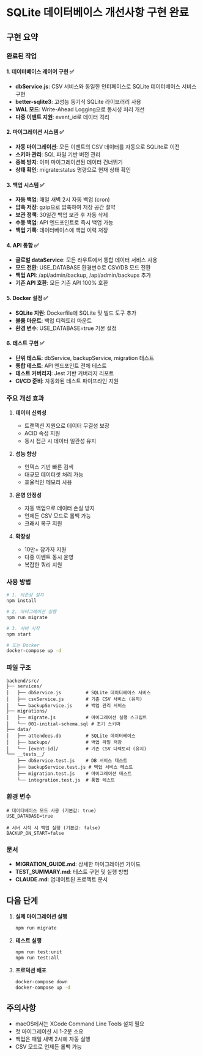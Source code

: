# SQLite 데이터베이스 개선사항 구현 완료

## 구현 요약

### 완료된 작업

#### 1. 데이터베이스 레이어 구현 ✅
- **dbService.js**: CSV 서비스와 동일한 인터페이스로 SQLite 데이터베이스 서비스 구현
- **better-sqlite3**: 고성능 동기식 SQLite 라이브러리 사용
- **WAL 모드**: Write-Ahead Logging으로 동시성 처리 개선
- **다중 이벤트 지원**: event_id로 데이터 격리

#### 2. 마이그레이션 시스템 ✅
- **자동 마이그레이션**: 모든 이벤트의 CSV 데이터를 자동으로 SQLite로 이전
- **스키마 관리**: SQL 파일 기반 버전 관리
- **중복 방지**: 이미 마이그레이션된 데이터 건너뛰기
- **상태 확인**: migrate:status 명령으로 현재 상태 확인

#### 3. 백업 시스템 ✅
- **자동 백업**: 매일 새벽 2시 자동 백업 (cron)
- **압축 저장**: gzip으로 압축하여 저장 공간 절약
- **보관 정책**: 30일간 백업 보관 후 자동 삭제
- **수동 백업**: API 엔드포인트로 즉시 백업 가능
- **백업 기록**: 데이터베이스에 백업 이력 저장

#### 4. API 통합 ✅
- **글로벌 dataService**: 모든 라우트에서 통합 데이터 서비스 사용
- **모드 전환**: USE_DATABASE 환경변수로 CSV/DB 모드 전환
- **백업 API**: /api/admin/backup, /api/admin/backups 추가
- **기존 API 호환**: 모든 기존 API 100% 호환

#### 5. Docker 설정 ✅
- **SQLite 지원**: Dockerfile에 SQLite 및 빌드 도구 추가
- **볼륨 마운트**: 백업 디렉토리 마운트
- **환경 변수**: USE_DATABASE=true 기본 설정

#### 6. 테스트 구현 ✅
- **단위 테스트**: dbService, backupService, migration 테스트
- **통합 테스트**: API 엔드포인트 전체 테스트
- **테스트 커버리지**: Jest 기반 커버리지 리포트
- **CI/CD 준비**: 자동화된 테스트 파이프라인 지원

### 주요 개선 효과

1. **데이터 신뢰성**
   - 트랜잭션 지원으로 데이터 무결성 보장
   - ACID 속성 지원
   - 동시 접근 시 데이터 일관성 유지

2. **성능 향상**
   - 인덱스 기반 빠른 검색
   - 대규모 데이터셋 처리 가능
   - 효율적인 메모리 사용

3. **운영 안정성**
   - 자동 백업으로 데이터 손실 방지
   - 언제든 CSV 모드로 롤백 가능
   - 크래시 복구 지원

4. **확장성**
   - 10만+ 참가자 지원
   - 다중 이벤트 동시 운영
   - 복잡한 쿼리 지원

### 사용 방법

```bash
# 1. 의존성 설치
npm install

# 2. 마이그레이션 실행
npm run migrate

# 3. 서버 시작
npm start

# 또는 Docker
docker-compose up -d
```

### 파일 구조

```
backend/src/
├── services/
│   ├── dbService.js         # SQLite 데이터베이스 서비스
│   ├── csvService.js        # 기존 CSV 서비스 (유지)
│   └── backupService.js     # 백업 관리 서비스
├── migrations/
│   ├── migrate.js           # 마이그레이션 실행 스크립트
│   └── 001-initial-schema.sql # 초기 스키마
├── data/
│   ├── attendees.db         # SQLite 데이터베이스
│   ├── backups/             # 백업 파일 저장
│   └── [event-id]/          # 기존 CSV 디렉토리 (유지)
└── __tests__/
    ├── dbService.test.js    # DB 서비스 테스트
    ├── backupService.test.js # 백업 서비스 테스트
    ├── migration.test.js    # 마이그레이션 테스트
    └── integration.test.js  # 통합 테스트
```

### 환경 변수

```env
# 데이터베이스 모드 사용 (기본값: true)
USE_DATABASE=true

# 서버 시작 시 백업 실행 (기본값: false)
BACKUP_ON_START=false
```

### 문서

- **MIGRATION_GUIDE.md**: 상세한 마이그레이션 가이드
- **TEST_SUMMARY.md**: 테스트 구현 및 실행 방법
- **CLAUDE.md**: 업데이트된 프로젝트 문서

## 다음 단계

1. **실제 마이그레이션 실행**
   ```bash
   npm run migrate
   ```

2. **테스트 실행**
   ```bash
   npm run test:unit
   npm run test:all
   ```

3. **프로덕션 배포**
   ```bash
   docker-compose down
   docker-compose up -d
   ```

## 주의사항

- macOS에서는 XCode Command Line Tools 설치 필요
- 첫 마이그레이션 시 1-2분 소요
- 백업은 매일 새벽 2시에 자동 실행
- CSV 모드로 언제든 롤백 가능